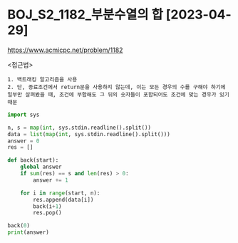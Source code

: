 # BOJ_S2_1182_부분수열의 합 [2023-04-29]
https://www.acmicpc.net/problem/1182

<접근법>
``` 
1. 백트래킹 알고리즘을 사용
2. 단, 종료조건에서 return문을 사용하지 않는데, 이는 모든 경우의 수를 구해야 하기에 일부만 살펴봤을 때, 조건에 부합해도 그 뒤의 숫자들이 포함되어도 조건에 맞는 경우가 있기 때문
```


```python
import sys

n, s = map(int, sys.stdin.readline().split())
data = list(map(int, sys.stdin.readline().split()))
answer = 0
res = []

def back(start):
    global answer
    if sum(res) == s and len(res) > 0:
        answer += 1

    for i in range(start, n):
        res.append(data[i])
        back(i+1)
        res.pop()

back(0)
print(answer)
```